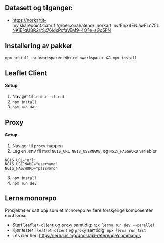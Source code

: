 ## Datasett og tilganger:

- https://norkartit-my.sharepoint.com/:f:/g/personal/alenos_norkart_no/Enjx4ENJjwFLn75LNKiEFqUBR2rrSc76ldxPcfaVEM9-4Q?e=sGc5FN

## Installering av pakker

`npm install -w <workspace>` eller `cd <workspace> && npm install`

## Leaflet Client

#### Setup

1. Naviger til `leaflet-client`
2. `npm install`
3. `npm run dev`

## Proxy

#### Setup

1. Naviger til `proxy` mappen
2. Lag en .env fil med `NGIS_URL`, `NGIS_USERNAME`, og `NGIS_PASSWORD` variabler

```
NGIS_URL="url"
NGIS_USERNAME="username"
NGIS_PASSWORD="password"
```

3. `npm install`
4. `npm run dev`

## Lerna monorepo

Prosjektet er satt opp som et monorepo av flere forskjellige komponenter med lerna.

- Start `leaflet-client` og `proxy` samtidig: `npx lerna run dev --parallel`
- Kjør tester i `leaflet-client` og `proxy` samtidig: `npx lerna run test`
- Les mer her: https://lerna.js.org/docs/api-reference/commands
